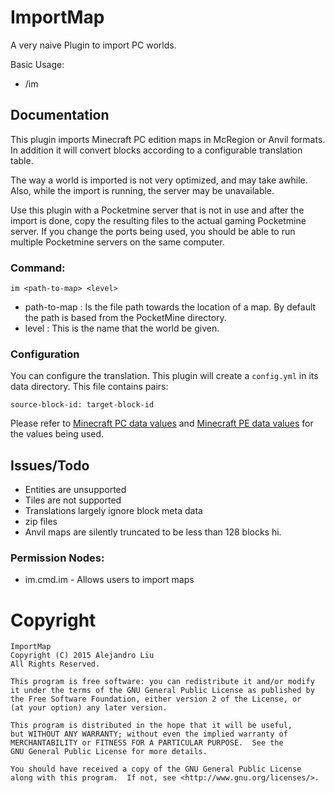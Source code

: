 ImportMap
==========

A very naive Plugin to import PC worlds.

Basic Usage:

* /im <path-to-map> <level>

Documentation
-------------

This plugin imports Minecraft PC edition maps in McRegion or Anvil
formats.  In addition it will convert blocks according to a
configurable translation table.

The way a world is imported is not very optimized, and may take
awhile.  Also, while the import is running, the server may be
unavailable.

Use this plugin with a Pocketmine server that is not in use and after
the import is done, copy the resulting files to the actual gaming
Pocketmine server.  If you change the ports being used, you should be
able to run multiple Pocketmine servers on the same computer.

### Command:

`im <path-to-map> <level>`

* path-to-map : Is the file path towards the location of a map.  By
  default the path is based from the PocketMine directory.
* level : This is the name that the world be given.


### Configuration

You can configure the translation.  This plugin will create a
`config.yml` in its data directory.  This file contains pairs:

    source-block-id: target-block-id

Please refer to
[Minecraft PC data values](http://minecraft.gamepedia.com/Data_values)
and
[Minecraft PE data values](http://minecraft.gamepedia.com/Data_values_%28Pocket_Edition%29)
for the values being used.

Issues/Todo
----------

* Entities are unsupported
* Tiles are not supported
* Translations largely ignore block meta data
* zip files
* Anvil maps are silently truncated to be less than 128 blocks hi.

### Permission Nodes:

* im.cmd.im - Allows users to import maps

Copyright
=========

    ImportMap
    Copyright (C) 2015 Alejandro Liu  
    All Rights Reserved.

    This program is free software: you can redistribute it and/or modify
    it under the terms of the GNU General Public License as published by
    the Free Software Foundation, either version 2 of the License, or
    (at your option) any later version.

    This program is distributed in the hope that it will be useful,
    but WITHOUT ANY WARRANTY; without even the implied warranty of
    MERCHANTABILITY or FITNESS FOR A PARTICULAR PURPOSE.  See the
    GNU General Public License for more details.

    You should have received a copy of the GNU General Public License
    along with this program.  If not, see <http://www.gnu.org/licenses/>.
